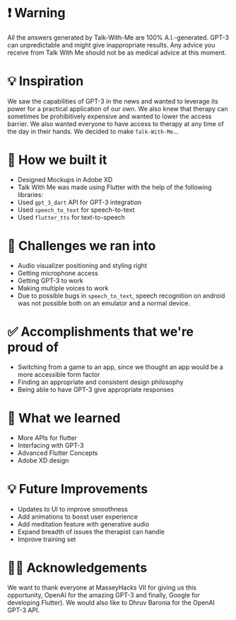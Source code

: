 # ❗ Warning
All the answers generated by Talk-With-Me are 100% A.I.-generated. GPT-3 can unpredictable and might give inappropriate results. Any advice you receive from Talk With Me should not be as medical advice at this moment.

# 💡 Inspiration
We saw the capabilities of GPT-3 in the news and wanted to leverage its power for a practical application of our own. We also knew that therapy can sometimes be prohibitively expensive and wanted to lower the access barrier. We also wanted everyone to have access to therapy at any time of the day in their hands. We decided to make `Talk-With-Me`...

# 🔧 How we built it
* Designed Mockups in Adobe XD
* Talk With Me was made using Flutter with the help of the following libraries:
* Used `gpt_3_dart` API for GPT-3 integration
* Used `speech_to_text` for speech-to-text
* Used `flutter_tts` for text-to-speech

# 🛑 Challenges we ran into
* Audio visualizer positioning and styling right
* Getting microphone access
* Getting GPT-3 to work
* Making multiple voices to work
* Due to possible bugs in `speech_to_text`, speech recognition on android was not possible both on an emulator and a normal device.

# ✅ Accomplishments that we're proud of
* Switching from a game to an app, since we thought an app would be a more accessible form factor
* Finding an appropriate and consistent design philosophy
* Being able to have GPT-3 give appropriate responses

# 📖 What we learned
* More APIs for flutter
* Interfacing with GPT-3
* Advanced Flutter Concepts
* Adobe XD design

# 💡 Future Improvements
* Updates to UI to improve smoothness
* Add animations to boost user experience
* Add meditation feature with generative audio
* Expand breadth of issues the therapist can handle
* Improve training set

# 🙇‍♂️ Acknowledgements
We want to thank everyone at MasseyHacks VII for giving us this opportunity, OpenAI for the amazing GPT-3 and finally, Google for developing Flutter). We would also like to Dhruv Baronia for the OpenAI GPT-3 API.
